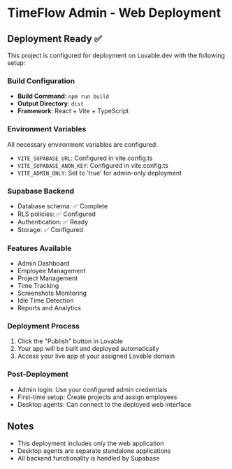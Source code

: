 
# TimeFlow Admin - Web Deployment

## Deployment Ready ✅

This project is configured for deployment on Lovable.dev with the following setup:

### Build Configuration
- **Build Command**: `npm run build`
- **Output Directory**: `dist`
- **Framework**: React + Vite + TypeScript

### Environment Variables
All necessary environment variables are configured:
- `VITE_SUPABASE_URL`: Configured in vite.config.ts
- `VITE_SUPABASE_ANON_KEY`: Configured in vite.config.ts
- `VITE_ADMIN_ONLY`: Set to 'true' for admin-only deployment

### Supabase Backend
- Database schema: ✅ Complete
- RLS policies: ✅ Configured
- Authentication: ✅ Ready
- Storage: ✅ Configured

### Features Available
- Admin Dashboard
- Employee Management
- Project Management
- Time Tracking
- Screenshots Monitoring
- Idle Time Detection
- Reports and Analytics

### Deployment Process
1. Click the "Publish" button in Lovable
2. Your app will be built and deployed automatically
3. Access your live app at your assigned Lovable domain

### Post-Deployment
- Admin login: Use your configured admin credentials
- First-time setup: Create projects and assign employees
- Desktop agents: Can connect to the deployed web interface

## Notes
- This deployment includes only the web application
- Desktop agents are separate standalone applications
- All backend functionality is handled by Supabase

